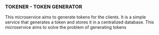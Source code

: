### TOKENER - TOKEN GENERATOR

This microservice aims to generate tokens for the clients. It is a simple service that generates a token and stores it in a centralized database. This microservice aims to solve the problem of generating tokens 